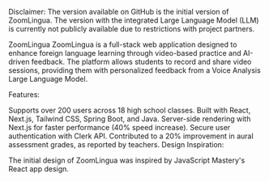 Disclaimer:
The version available on GitHub is the initial version of ZoomLingua. The version with the integrated Large Language Model (LLM) is currently not publicly available due to restrictions with project partners.

ZoomLingua
ZoomLingua is a full-stack web application designed to enhance foreign language learning through video-based practice and AI-driven feedback. The platform allows students to record and share video sessions, providing them with personalized feedback from a Voice Analysis Large Language Model.

Features:

Supports over 200 users across 18 high school classes.
Built with React, Next.js, Tailwind CSS, Spring Boot, and Java.
Server-side rendering with Next.js for faster performance (40% speed increase).
Secure user authentication with Clerk API.
Contributed to a 20% improvement in aural assessment grades, as reported by teachers.
Design Inspiration:

The initial design of ZoomLingua was inspired by JavaScript Mastery's React app design.
